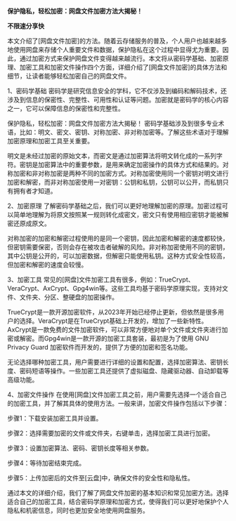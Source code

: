 **保护隐私，轻松加密：网盘文件加密方法大揭秘！**

**不限速分享快**

本文介绍了[网盘文件加密]的方法。随着云存储服务的普及，个人用户也越来越多地使用网盘来存储个人重要文件和数据，保护隐私在这个过程中显得尤为重要。因此，通过加密方式来保护网盘文件变得越来越流行。本文将从密码学基础、加密原理、加密工具和加密文件操作四个方面，详细介绍了[网盘文件加密]的具体方法和细节，让读者能够轻松加密自己的网盘文件。

1、密码学基础
密码学是研究信息安全的学科，它不仅涉及到编码和解码技术，还涉及到信息的保密性、完整性、可用性和认证等问题。加密就是密码学的核心内容之一，它可以保障信息的保密性和完整性。

保护隐私，轻松加密：网盘文件加密方法大揭秘！
密码学基础涉及到很多专业术语，比如：明文、密文、密钥、对称加密、非对称加密等。了解这些术语对于理解加密原理和加密工具至关重要。

明文是未经过加密的原始文本，而密文是通过加密算法将明文转化成的一系列字符。密钥是加密算法中的重要参数，是用来确定加密操作的具体方式和结果的。对称加密和非对称加密是两种不同的加密方式。对称加密使用同一个密钥对明文进行加密和解密，而非对称加密使用一对密钥：公钥和私钥，公钥可以公开，而私钥只有拥有者才知道。

2、加密原理
了解密码学基础之后，我们可以更好地理解加密的原理。加密过程可以简单地理解为将原文按照某一规则转化成密文，密文只有使用相应密钥才能被解密还原成原文。

对称加密的加密和解密过程使用的是同一个密钥，因此加密和解密的速度都较快，但密钥需要保密，否则会存在被攻击者破解的风险。非对称加密使用不同的密钥，其中公钥是公开的，可以加密数据，但解密只能使用私钥。这种方式安全性较高，但加密和解密的速度会较慢。

3、加密工具
常见的[网盘]文件加密工具有很多，例如：TrueCrypt、VeraCrypt、AxCrypt、Gpg4win等。这些工具均基于密码学原理实现，支持对文件、文件夹、分区、整硬盘的加密操作。

TrueCrypt是一款开源加密软件，从2023年开始已经停止更新，但依然是很多用户的选择。VeraCrypt是在TrueCrypt基础上开发的，增加了一些新特性。AxCrypt是一款免费的文件加密软件，可以非常方便地对单个文件或文件夹进行加密或解密。而Gpg4win是一款开源的加密工具套装，最初是为了使用 GNU Privacy Guard 加密软件而开发的，提供了方便的加密和签名功能。

无论选择哪种加密工具，用户需要进行详细的设置和配置，选择加密算法、密钥长度、密码短语等操作。一些加密工具还提供了虚拟磁盘、隐藏驱动器、自动卸载等高级功能。

4、加密文件操作
在使用[网盘]文件加密工具之前，用户需要先选择一个适合自己的加密工具，并了解其具体的使用方法。一般来讲，加密文件操作包括以下步骤：

步骤1：下载安装加密工具并设置。

步骤2：选择需要加密的文件或文件夹，右键单击，选择加密工具进行加密。

步骤3：设置加密算法、密码、密钥长度等相关参数。

步骤4：等待加密结束完成。

步骤5：上传加密后的文件至[云盘]中，确保文件的安全性和隐私性。

通过本文的详细介绍，我们了解了网盘文件加密的基本知识和常见加密方法。选择适合自己的加密工具，结合密码学原理和加密方式，使得我们可以更好地保护个人隐私和机密信息，同时也更加安全地使用网盘服务。